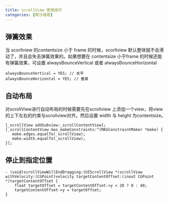 ```yaml
---
title: scrollView 使用技巧
categories: [聚沙成塔]
---
```


## 弹簧效果
当 scorllview 的contentsize 小于 frame 的时候，scorllview 默认整体就不会滑动了，并且会失去弹簧效果的。如果想要在 contentsize 小于frame 的时候还能有弹簧效果，可设置 alwaysBounceVertical 或者 alwaysBounceHorizontal

```
alwaysBounceVertical = YES; // 水平
alwaysBounceHorizontal = YES; // 垂直
```

## 自动布局
对scrollView进行自动布局的时候需要先在scrollview 上添加一个view，将view的上下左右的约束与scrollview对齐。然后设置 width 与 height 为contentsize。

```
[_scrollView addSubview:_scrollContentView];
[_scrollContentView mas_makeConstraints:^(MASConstraintMaker *make) {
   make.edges.equalTo(_scrollView);
   make.width.equalTo(_scrollView);
}];

```
## 停止到指定位置

```
- (void)scrollViewWillEndDragging:(UIScrollView *)scrollView withVelocity:(CGPoint)velocity targetContentOffset:(inout CGPoint *)targetContentOffset {
    float targetOffset = targetContentOffset->y < 20 ? 0 : 40;
    targetContentOffset->y = targetOffset;
}

```
